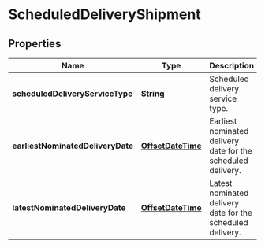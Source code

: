 
# ScheduledDeliveryShipment

## Properties
Name | Type | Description | Notes
------------ | ------------- | ------------- | -------------
**scheduledDeliveryServiceType** | **String** | Scheduled delivery service type. |  [optional]
**earliestNominatedDeliveryDate** | [**OffsetDateTime**](OffsetDateTime.md) | Earliest nominated delivery date for the scheduled delivery. |  [optional]
**latestNominatedDeliveryDate** | [**OffsetDateTime**](OffsetDateTime.md) | Latest nominated delivery date for the scheduled delivery. |  [optional]



